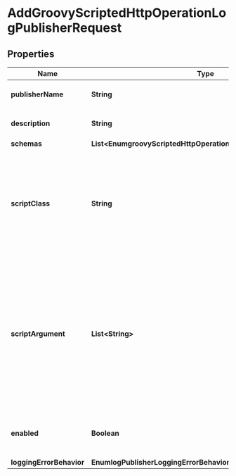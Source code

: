 

# AddGroovyScriptedHttpOperationLogPublisherRequest


## Properties

| Name | Type | Description | Notes |
|------------ | ------------- | ------------- | -------------|
|**publisherName** | **String** | Name of the new Log Publisher |  |
|**description** | **String** | A description for this Log Publisher |  [optional] |
|**schemas** | **List&lt;EnumgroovyScriptedHttpOperationLogPublisherSchemaUrn&gt;** |  |  |
|**scriptClass** | **String** | The fully-qualified name of the Groovy class providing the logic for the Groovy Scripted HTTP Operation Log Publisher. |  |
|**scriptArgument** | **List&lt;String&gt;** | The set of arguments used to customize the behavior for the Scripted HTTP Operation Log Publisher. Each configuration property should be given in the form &#39;name&#x3D;value&#39;. |  [optional] |
|**enabled** | **Boolean** | Indicates whether the Log Publisher is enabled for use. |  |
|**loggingErrorBehavior** | **EnumlogPublisherLoggingErrorBehaviorProp** |  |  [optional] |



